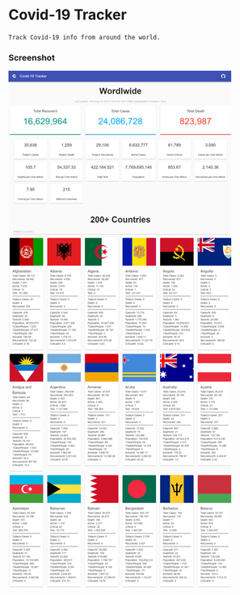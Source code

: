 # Covid-19 Tracker

    Track Covid-19 info from around the world.

### Screenshot

<img src="src/covid.png" />